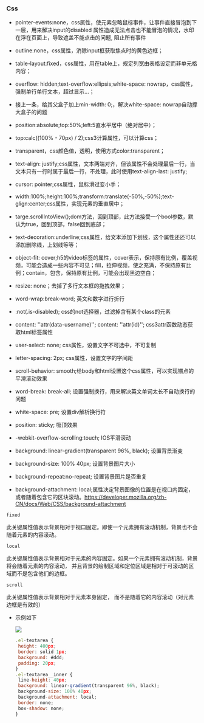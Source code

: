 ### Css

- pointer-events:none，css属性，使元素忽略鼠标事件，让事件直接冒泡到下一层，用来解决input的disabled 属性造成无法点击也不能冒泡的情况，水印在浮在页面上，导致遮盖不能点击的问题, 阻止所有事件

- outline:none，css属性，消除input框获取焦点时的黄色边框；

- table-layout:fixed，css属性，用在table上，规定列宽由表格设定而非单元格内容；

- overflow: hidden;text-overflow:ellipsis;white-space: nowrap，css属性，强制单行单行文本，超过显示...；

- 接上一条，给其父盒子加上min-width: 0;，解决white-space: nowrap自动撑大盒子的问题

- position:absolute;top:50%;left:5直水平居中（绝对居中）；

- top:calc((100% - 70px) / 2);css3计算属性，可以计算css；

- transparent，css颜色值，透明，使用方式color:transparent；

- text-align: justify;css属性，文本两端对齐，但该属性不会处理最后一行，当文本只有一行时属于最后一行，不处理，此时使用text-align-last: justify;

- cursor: pointer;css属性，鼠标滑过变小手；

- width:100%;height:100%;transform:translate(-50%,-50%);text-glign:center;css属性，实现元素的垂直居中；

- targe.scrollIntoView();dom方法，回到顶部，此方法接受一个bool参数，默认为true，回到顶部，false回到底部；

- text-decoration:underline;css属性，给文本添加下划线，这个属性还还可以添加删除线，上划线等等；

- object-fit: cover;h5的video标签的属性，cover表示，保持原有比例，覆盖视频，可能会造成一些内容不可见；fill，拉伸视频，使之充满，不保持原有比例；contain，包含，保持原有比例，可能会出现黑边空白；

- resize: none；去掉了多行文本框的拖拽效果；

- word-wrap:break-word; 英文和数字进行折行

- :not(.is-disabled); css的not选择器，过滤掉含有某个class的元素

- content: ''attr(data-username)'';   content: ''attr(id)'';   css3attr函数动态获取html标签属性

- user-select: none; css属性，设置文字不可选中，不可复制

- letter-spacing: 2px; css属性，设置文字的字间距

- scroll-behavior: smooth;给body和html设置这个css属性，可以实现锚点的平滑滚动效果

- word-break: break-all; 设置强制换行，用来解决英文单词太长不自动换行的问题

- white-space: pre; 设置div解析换行符

- position: sticky; 吸顶效果

- -webkit-overflow-scrolling:touch; IOS平滑滚动

- background: linear-gradient(transparent 96%, black); 设置背景渐变

-  background-size: 100% 40px; 设置背景图片大小

- background-repeat:no-repeat; 设置背景图片是否重复

-  background-attachment: local;属性决定背景图像的位置是在视口内固定，或者随着包含它的区块滚动。https://developer.mozilla.org/zh-CN/docs/Web/CSS/background-attachment

  ```
  fixed
  ```

  此关键属性值表示背景相对于视口固定。即使一个元素拥有滚动机制，背景也不会随着元素的内容滚动。

  ```
  local
  ```

  此关键属性值表示背景相对于元素的内容固定。如果一个元素拥有滚动机制，背景将会随着元素的内容滚动， 并且背景的绘制区域和定位区域是相对于可滚动的区域而不是包含他们的边框。

  ```
  scroll
  ```

  此关键属性值表示背景相对于元素本身固定， 而不是随着它的内容滚动（对元素边框是有效的）

- 示例如下

  ![](https://minio.lihuiwang.net/notes/notes/2023/09/10/3.png)

     ```javascript
   .el-textarea {
      height: 400px;
      border: solid 1px;
      background: #ddd;
      padding: 20px;
    }
    .el-textarea__inner {
      line-height: 40px;
      background: linear-gradient(transparent 96%, black);
      background-size: 100% 40px;
      background-attachment: local;
      border: none;
      box-shadow: none;
    }
     ```

  

